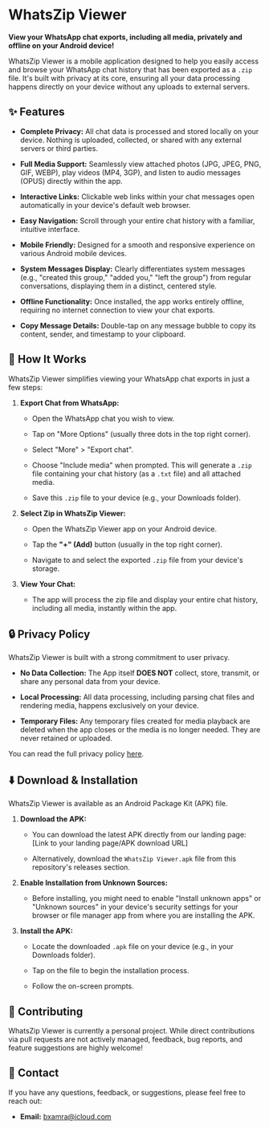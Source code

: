 # WhatsZip Viewer

**View your WhatsApp chat exports, including all media, privately and offline on your Android device!**

WhatsZip Viewer is a mobile application designed to help you easily access and browse your WhatsApp chat history that has been exported as a `.zip` file. It's built with privacy at its core, ensuring all your data processing happens directly on your device without any uploads to external servers.

## ✨ Features

* **Complete Privacy:** All chat data is processed and stored locally on your device. Nothing is uploaded, collected, or shared with any external servers or third parties.

* **Full Media Support:** Seamlessly view attached photos (JPG, JPEG, PNG, GIF, WEBP), play videos (MP4, 3GP), and listen to audio messages (OPUS) directly within the app.

* **Interactive Links:** Clickable web links within your chat messages open automatically in your device's default web browser.

* **Easy Navigation:** Scroll through your entire chat history with a familiar, intuitive interface.

* **Mobile Friendly:** Designed for a smooth and responsive experience on various Android mobile devices.

* **System Messages Display:** Clearly differentiates system messages (e.g., "created this group," "added you," "left the group") from regular conversations, displaying them in a distinct, centered style.

* **Offline Functionality:** Once installed, the app works entirely offline, requiring no internet connection to view your chat exports.

* **Copy Message Details:** Double-tap on any message bubble to copy its content, sender, and timestamp to your clipboard.

## 🚀 How It Works

WhatsZip Viewer simplifies viewing your WhatsApp chat exports in just a few steps:

1.  **Export Chat from WhatsApp:**

    * Open the WhatsApp chat you wish to view.

    * Tap on "More Options" (usually three dots in the top right corner).

    * Select "More" > "Export chat".

    * Choose "Include media" when prompted. This will generate a `.zip` file containing your chat history (as a `.txt` file) and all attached media.

    * Save this `.zip` file to your device (e.g., your Downloads folder).

2.  **Select Zip in WhatsZip Viewer:**

    * Open the WhatsZip Viewer app on your Android device.

    * Tap the **"+" (Add)** button (usually in the top right corner).

    * Navigate to and select the exported `.zip` file from your device's storage.

3.  **View Your Chat:**

    * The app will process the zip file and display your entire chat history, including all media, instantly within the app.

## 🔒 Privacy Policy

WhatsZip Viewer is built with a strong commitment to user privacy.

* **No Data Collection:** The App itself **DOES NOT** collect, store, transmit, or share any personal data from your device.

* **Local Processing:** All data processing, including parsing chat files and rendering media, happens exclusively on your device.

* **Temporary Files:** Any temporary files created for media playback are deleted when the app closes or the media is no longer needed. They are never retained or uploaded.

You can read the full privacy policy [here](https://www.google.com/search?q=./privacy-policy.html).

## ⬇️ Download & Installation

WhatsZip Viewer is available as an Android Package Kit (APK) file.

1.  **Download the APK:**

    * You can download the latest APK directly from our landing page: \[Link to your landing page/APK download URL\]

    * Alternatively, download the `WhatsZip Viewer.apk` file from this repository's releases section.

2.  **Enable Installation from Unknown Sources:**

    * Before installing, you might need to enable "Install unknown apps" or "Unknown sources" in your device's security settings for your browser or file manager app from where you are installing the APK.

3.  **Install the APK:**

    * Locate the downloaded `.apk` file on your device (e.g., in your Downloads folder).

    * Tap on the file to begin the installation process.

    * Follow the on-screen prompts.

## 🤝 Contributing

WhatsZip Viewer is currently a personal project. While direct contributions via pull requests are not actively managed, feedback, bug reports, and feature suggestions are highly welcome!

## 📧 Contact

If you have any questions, feedback, or suggestions, please feel free to reach out:

* **Email:** [bxamra@icloud.com](mailto:bxamra@icloud.com)
